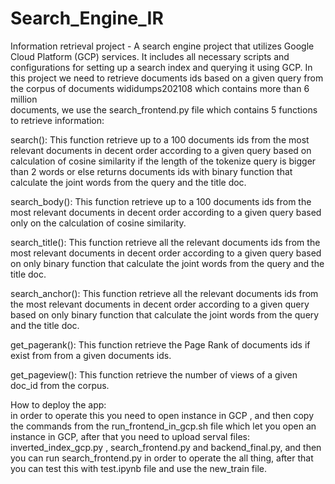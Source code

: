 # Search_Engine_IR
Information retrieval project - A search engine project that utilizes Google Cloud Platform (GCP) services. It includes all necessary scripts and configurations for setting up a search index and querying it using GCP.
In this project we need to retrieve documents ids based on a given query from the corpus of documents wididumps202108 which contains more than 6 million<br />
documents, we use the search_frontend.py file which contains 5 functions to retrieve information:<br />

search(): This function retrieve up to a 100  documents ids from the most relevant documents in decent order according to a given query based on calculation of cosine similarity if the length of the tokenize query is bigger than 2 words or else returns documents ids with binary function that calculate the joint words from the query and the title doc.<br />

search_body(): This function retrieve up to a 100  documents ids from the most relevant documents in decent order according to a given query based only on the calculation of cosine similarity.<br />

search_title(): This function retrieve all the relevant documents ids from the most relevant documents in decent order according to a given query based on only binary function that calculate the joint words from the query and the title doc.<br />

search_anchor(): This function retrieve all the relevant documents ids from the most relevant documents in decent order according to a given query based on only binary function that calculate the joint words from the query and the title doc.<br />

get_pagerank(): This function retrieve the Page Rank of documents ids if exist from from a given documents ids.<br />

get_pageview(): This function retrieve the number of views of a given doc_id from the corpus.<br />

How to deploy the app:<br />
in order to operate this you need to open instance in GCP , and then copy the commands from the run_frontend_in_gcp.sh file which let you open an instance in GCP, after that you need to upload serval files: inverted_index_gcp.py , search_frontend.py and backend_final.py, and then you can run search_frontend.py in order to operate the all thing, after that you can test this with test.ipynb file and use the new_train file. 
